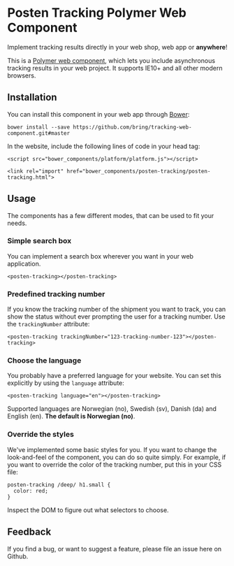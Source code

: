 # Posten Tracking Polymer Web Component

Implement tracking results directly in your web shop, web app or **anywhere**!

This is a [Polymer web component](http://www.polymer-project.org), which lets you include asynchronous tracking
results in your web project. It supports IE10+ and all other modern browsers.

## Installation

You can install this component in your web app through [Bower](http://www.bower.io):

    bower install --save https://github.com/bring/tracking-web-component.git#master

In the website, include the following lines of code in your head tag:

    <script src="bower_components/platform/platform.js"></script>

    <link rel="import" href="bower_components/posten-tracking/posten-tracking.html">

## Usage

The components has a few different modes, that can be used to fit your needs.

### Simple search box

You can implement a search box wherever you want in your web application.

    <posten-tracking></posten-tracking>

### Predefined tracking number

If you know the tracking number of the shipment you want to track, you can show
the status without ever prompting the user for a tracking number. Use the
``trackingNumber`` attribute:

    <posten-tracking trackingNumber="123-tracking-number-123"></posten-tracking>


### Choose the language

You probably have a preferred language for your website. You can set this
explicitly by using the ``language`` attribute:

    <posten-tracking language="en"></posten-tracking>

Supported languages are Norwegian (no), Swedish (sv), Danish (da) and English
(en). **The default is Norwegian (no)**.

### Override the styles

We've implemented some basic styles for you. If you want to change the
look-and-feel of the component, you can do so quite simply. For example, if you
want to override the color of the tracking number, put this in your CSS file:

    posten-tracking /deep/ h1.small {
      color: red;
    }

Inspect the DOM to figure out what selectors to choose.

## Feedback

If you find a bug, or want to suggest a feature, please file an issue here on
Github.
